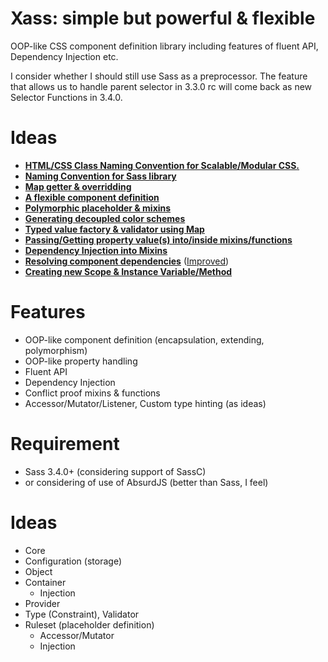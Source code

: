 Xass: simple but powerful & flexible
====================================

OOP-like CSS component definition library including features of fluent API, Dependency Injection etc.

I consider whether I should still use Sass as a preprocessor.
The feature that allows us to handle parent selector in 3.3.0 rc will come back as new Selector Functions in 3.4.0.

Ideas
=====
* [**HTML/CSS Class Naming Convention for Scalable/Modular CSS.**](https://gist.github.com/whizark/92ed70d90d262a44db84)
* [**Naming Convention for Sass library**](https://gist.github.com/whizark/803834304d0ff34e99af)
* [**Map getter & overridding**](https://gist.github.com/whizark/9001629e7e2ab45e79a4)
* [**A flexible component definition**](https://gist.github.com/whizark/5e28e164afdfa6bb3117)
* [**Polymorphic placeholder & mixins**](https://gist.github.com/whizark/97c8713818870f7a7c47)
* [**Generating decoupled color schemes**](https://gist.github.com/whizark/f0eca27359406936e9af)
* [**Typed value factory & validator using Map**](https://gist.github.com/whizark/b42f5d52c3caa2ad5f43)
* [**Passing/Getting property value(s) into/inside mixins/functions**](https://gist.github.com/whizark/5dd0db8d8c0d46391a59)
* [**Dependency Injection into Mixins**](https://gist.github.com/whizark/e2281eadfa6b3a22caf0)
* [**Resolving component dependencies**](https://gist.github.com/whizark/51ccdfbf57dbcb73953f) ([Improved](https://gist.github.com/whizark/98328c6c26a298b68e4a))
* [**Creating new Scope & Instance Variable/Method**](https://gist.github.com/whizark/344cd819e8a45f2acb4a)

Features
========

  * OOP-like component definition (encapsulation, extending, polymorphism)
  * OOP-like property handling
  * Fluent API
  * Dependency Injection
  * Conflict proof mixins & functions
  * Accessor/Mutator/Listener, Custom type hinting (as ideas)

Requirement
===========

  * Sass 3.4.0+ (considering support of SassC)
  * or considering of use of AbsurdJS (better than Sass, I feel)

Ideas
=====

 * Core
 * Configuration (storage)
 * Object
 * Container
   * Injection
 * Provider
 * Type (Constraint), Validator
 * Ruleset (placeholder definition)
   * Accessor/Mutator
   * Injection
